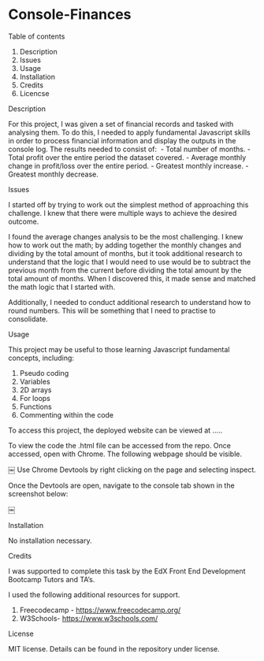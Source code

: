 # Console-Finances

Table of contents

1. Description
2. Issues
3. Usage
4. Installation
5. Credits
6. Licencse

Description

For this project, I was given a set of financial records and tasked with analysing them. To do this, I needed to apply fundamental Javascript skills in order to process financial information and display the outputs in the console log. The results needed to consist of:
 - Total number of months. - Total profit over the entire period the dataset covered. - Average monthly change in profit/loss over the entire period. - Greatest monthly increase. - Greatest monthly decrease.


Issues

I started off by trying to work out the simplest method of approaching this challenge. I knew that there were multiple ways to achieve the desired outcome.

I found the average changes analysis to be the most challenging. I knew how to work out the math; by adding together the monthly changes and dividing by the total amount of months, but it took additional research to understand that the logic that I would need to use would be to subtract the previous month from the current before dividing the total amount by the total amount of months. When I discovered this, it made sense and matched the math logic that I started with.

Additionally, I needed to conduct additional research to understand how to round numbers. This will be something that I need to practise to consolidate.


Usage

This project may be useful to those learning Javascript fundamental concepts, including:

1. Pseudo coding
2. Variables
3. 2D arrays
4. For loops
5. Functions
6. Commenting within the code

To access this project, the deployed website can be viewed at …..

To view the code the .html file can be accessed from the repo. 
Once accessed, open with Chrome.
The following webpage should be visible.

￼
Use Chrome Devtools by right clicking on the page and selecting inspect.

Once the Devtools are open, navigate to the console tab shown in the screenshot below:

￼

Installation

No installation necessary.

Credits

I was supported to complete this task by the EdX Front End Development Bootcamp Tutors and TA’s. 

I used the following additional resources for support.

1. Freecodecamp - https://www.freecodecamp.org/
2. W3Schools- https://www.w3schools.com/

License

MIT license. Details can be found in the repository under license.


